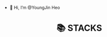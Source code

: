 - 👋 Hi, I’m @YoungJin Heo

<div align=center><h1>📚 STACKS</h1></div>
<!---
HeoYoungJin98/HeoYoungJin98 is a ✨ special ✨ repository because its `README.md` (this file) appears on your GitHub profile.
You can click the Preview link to take a look at your changes.
--->
